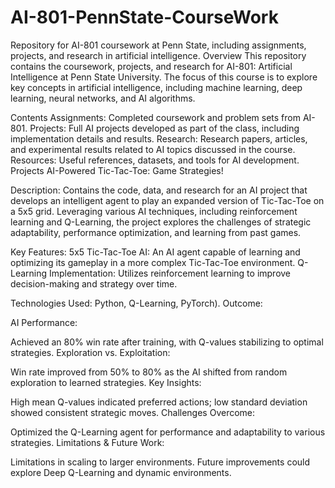 # AI-801-PennState-CourseWork
Repository for AI-801 coursework at Penn State, including assignments, projects, and research in artificial intelligence.
Overview
This repository contains the coursework, projects, and research for AI-801: Artificial Intelligence at Penn State University. The focus of this course is to explore key concepts in artificial intelligence, including machine learning, deep learning, neural networks, and AI algorithms.

Contents
Assignments: Completed coursework and problem sets from AI-801.
Projects: Full AI projects developed as part of the class, including implementation details and results.
Research: Research papers, articles, and experimental results related to AI topics discussed in the course.
Resources: Useful references, datasets, and tools for AI development.
Projects
AI-Powered Tic-Tac-Toe: Game Strategies!


Description: 
Contains the code, data, and research for an AI project that develops an intelligent agent to play an expanded version of Tic-Tac-Toe on a 5x5 grid. Leveraging various AI techniques, including reinforcement learning and Q-Learning, the project explores the challenges of strategic adaptability, performance optimization, and learning from past games.

Key Features:
5x5 Tic-Tac-Toe AI: An AI agent capable of learning and optimizing its gameplay in a more complex Tic-Tac-Toe environment.
Q-Learning Implementation: Utilizes reinforcement learning to improve decision-making and strategy over time.

Technologies Used: Python, Q-Learning, PyTorch).
Outcome: 

AI Performance:

Achieved an 80% win rate after training, with Q-values stabilizing to optimal strategies.
Exploration vs. Exploitation:

Win rate improved from 50% to 80% as the AI shifted from random exploration to learned strategies.
Key Insights:

High mean Q-values indicated preferred actions; low standard deviation showed consistent strategic moves.
Challenges Overcome:

Optimized the Q-Learning agent for performance and adaptability to various strategies.
Limitations & Future Work:

Limitations in scaling to larger environments. Future improvements could explore Deep Q-Learning and dynamic environments.










